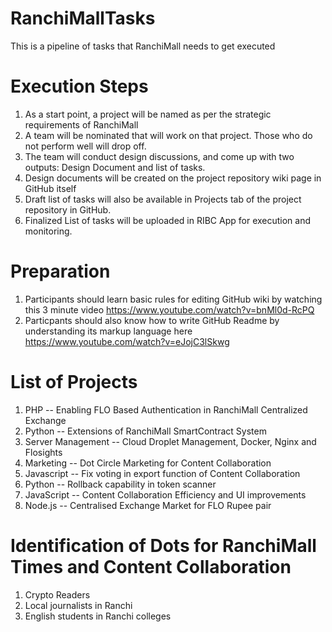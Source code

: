 # RanchiMallTasks
This is a pipeline of tasks that RanchiMall needs to get executed

# Execution Steps 
1. As a start point, a project will be named as per the strategic requirements of RanchiMall  
2. A team will be nominated that will work on that project. Those who do not perform well will drop off.
3. The team will conduct design discussions, and come up with two outputs: Design Document and list of tasks.
4. Design documents will be created on the project repository wiki page in GitHub itself
5. Draft list of tasks will also be available in Projects tab of the project repository in GitHub.
6. Finalized List of tasks will be uploaded in RIBC App for execution and monitoring.

# Preparation
1. Participants should learn basic rules for editing GitHub wiki by watching this 3 minute video https://www.youtube.com/watch?v=bnMl0d-RcPQ
2. Particpants should also know how to write GitHub Readme by understanding its markup language here https://www.youtube.com/watch?v=eJojC3lSkwg

# List of Projects
1. PHP -- Enabling FLO Based Authentication in RanchiMall Centralized Exchange
2. Python -- Extensions of RanchiMall SmartContract System
3. Server Management -- Cloud Droplet Management, Docker, Nginx and Flosights
4. Marketing  -- Dot Circle Marketing for Content Collaboration
5. Javascript -- Fix voting in export function of Content Collaboration
6. Python -- Rollback capability in token scanner
7. JavaScript -- Content Collaboration Efficiency and UI improvements
8. Node.js -- Centralised Exchange Market for FLO Rupee pair

# Identification of Dots for RanchiMall Times and Content Collaboration
1. Crypto Readers
2. Local journalists in Ranchi
3. English students in Ranchi colleges
